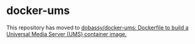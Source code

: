 # docker-ums

This repository has moved to [dobassy/docker-ums: Dockerfile to build a Universal Media Server (UMS) container image.](https://github.com/dobassy/docker-ums)
